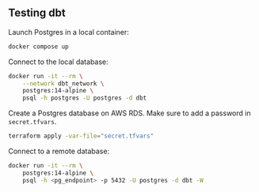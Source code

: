 ## Testing dbt

Launch Postgres in a local container:

```bash
docker compose up
```

Connect to the local database:

```bash
docker run -it --rm \
    --network dbt_network \
    postgres:14-alpine \
    psql -h postgres -U postgres -d dbt
```

Create a Postgres database on AWS RDS. Make sure to add a password in `secret.tfvars`.

```bash
terraform apply -var-file="secret.tfvars"
```

Connect to a remote database:

```bash
docker run -it --rm \
    postgres:14-alpine \
    psql -h <pg_endpoint> -p 5432 -U postgres -d dbt -W
```
